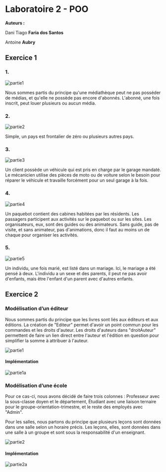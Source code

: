 # Laboratoire 2 - POO

**Auteurs :**

Dani Tiago **Faria dos Santos**

Antoine **Aubry**

## Exercice 1
### 1.
![partie1](Exercice1-1.png)

Nous sommes partis du principe qu'une médiathèque peut ne pas posséder de médias, et qu'elle ne possède pas encore d'abonnés. L'abonné, une fois inscrit, peut louer plusieurs ou aucun média.

### 2.
![partie2](Exercice1-2.png)

Simple, un pays est frontalier de zéro ou plusieurs autres pays.

### 3.
![partie3](Exercice1-3.png)

Un client possède un véhicule qui est pris en charge par le garage mandaté. Le mécanicien utilise des pièces de moto ou de voiture selon le besoin pour réparer le véhicule et travaille forcément pour un seul garage à la fois.

### 4.
![partie4](Exercice1-4.png)

Un paquebot contient des cabines habitées par les résidents. Les passagers participent aux activités sur le paquebot ou sur les sites. Les organisateurs, eux, sont des guides ou des animateurs. Sans guide, pas de visite, et sans animateur, pas d'animations, donc il faut au moins un de chaque pour organiser les activités.

### 5.
![partie5](Exercice1-5.png)

Un individu, une fois marié, est listé dans un mariage. Ici, le mariage a été pensé à deux. L'individu a un sexe et des parents, il peut ne pas avoir d'enfants, mais être l'enfant d'un parent avec d'autres enfants.

## Exercice 2
### Modélisation d’un éditeur

Nous sommes partis du principe que les livres sont liés aux éditeurs et aux éditions. La création de "Editeur" permet d'avoir un point commun pour les commandes et les droits d'auteur. Les droits d'auteurs dans "droitAuteur" permettent de faire un lien direct entre l'auteur et l'édition en question pour simplifier la somme à attribuer à l'auteur.

![partie1](Exercice2-1.png)

#### Implémentation
![partie1a](Exercice2-1-Impl.png)

### Modélisation d’une école

Pour ce cas-ci, nous avons décidé de faire trois colonnes : Professeur avec la sous-classe doyen et le département, Étudiant avec une liaison ternaire pour le groupe-orientation-trimestre, et le reste des employés avec "Admin".

Pour les salles, nous partons du principe que plusieurs leçons sont données dans une salle selon un horaire précis. Les leçons, elles, sont données dans une salle à un groupe et sont sous la responsabilité d'un enseignant.

![partie2](Exercice2-2.png)

#### Implémentation
![partie2a](Exercice2-2-Impl.png)
